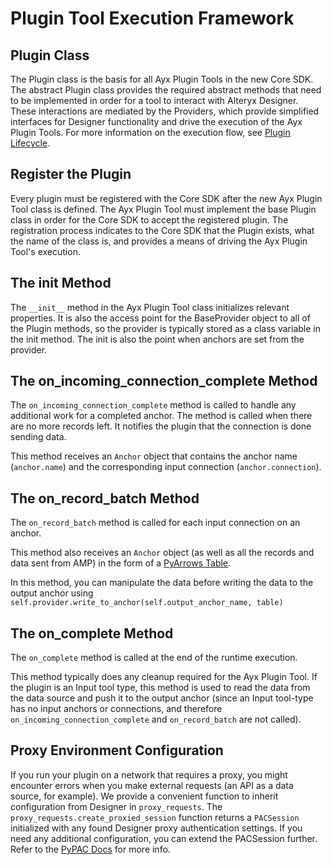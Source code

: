 Plugin Tool Execution Framework
===============================

Plugin Class
------------

The Plugin class is the basis for all Ayx Plugin Tools in the new Core
SDK. The abstract Plugin class provides the required abstract methods
that need to be implemented in order for a tool to interact with Alteryx
Designer. These interactions are mediated by the Providers, which
provide simplified interfaces for Designer functionality and drive the
execution of the Ayx Plugin Tools. For more information on the execution
flow, see [Plugin
Lifecycle](../references/plugin_lifecycle_markdown.md).

Register the Plugin
-------------------

Every plugin must be registered with the Core SDK after the new Ayx
Plugin Tool class is defined. The Ayx Plugin Tool must implement the
base Plugin class in order for the Core SDK to accept the registered
plugin. The registration process indicates to the Core SDK that the
Plugin exists, what the name of the class is, and provides a means of
driving the Ayx Plugin Tool\'s execution.

The init Method
---------------

The `__init__` method in the Ayx Plugin Tool class initializes relevant
properties. It is also the access point for the BaseProvider object to
all of the Plugin methods, so the provider is typically stored as a
class variable in the init method. The init is also the point when
anchors are set from the provider.

The on\_incoming\_connection\_complete Method
---------------------------------------------

The `on_incoming_connection_complete` method is called to handle any
additional work for a completed anchor. The method is called when there
are no more records left. It notifies the plugin that the connection is
done sending data.

This method receives an `Anchor` object that contains the anchor name
(`anchor.name`) and the corresponding input connection
(`anchor.connection`).

The on\_record\_batch Method
----------------------------

The `on_record_batch` method is called for each input connection on an
anchor.

This method also receives an `Anchor` object (as well as all the records
and data sent from AMP) in the form of a [PyArrows
Table](https://arrow.apache.org/docs/python/generated/pyarrow.Table.html).

In this method, you can manipulate the data before writing
the data to the output anchor using
`self.provider.write_to_anchor(self.output_anchor_name, table)`


The on\_complete Method
-----------------------

The `on_complete` method is called at the end of the runtime execution.

This method typically does any cleanup required for the Ayx Plugin Tool. If the
plugin is an Input tool type, this method is used to read the data
from the data source and push it to the output anchor (since an Input
tool-type has no input anchors or connections, and therefore
`on_incoming_connection_complete` and `on_record_batch` are not called).

Proxy Environment Configuration
-------------------------------

If you run your plugin on a network that requires a proxy, you
might encounter errors when you make external requests (an API as a data
source, for example). We provide a convenient function to inherit
configuration from Designer in `proxy_requests`. The
`proxy_requests.create_proxied_session` function returns a `PACSession`
initialized with any found Designer proxy authentication settings. If
you need any additional configuration, you can extend the PACSession
further. Refer to the [PyPAC Docs](https://pypac.readthedocs.io/en/latest/)
for more info.